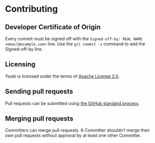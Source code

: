# Contributing

## Developer Certificate of Origin

Every commit must be signed off with the `Signed-off-by: REAL NAME <email@example.com>` line.
Use the `git commit -s` command to add the Signed-off-by line.

## Licensing 

Youki is licensed under the terms of [Apache License 2.0](https://github.com/containers/youki/blob/main/LICENSE).

## Sending pull requests

Pull requests can be submitted using [the GitHub standard process](https://docs.github.com/en/pull-requests/collaborating-with-pull-requests/proposing-changes-to-your-work-with-pull-requests/creating-a-pull-request).

## Merging pull requests

Committers can merge pull requests.
A Committer shouldn’t merge their own pull requests without approval by at least one other Committer.
